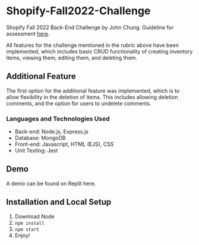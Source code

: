 # Shopify-Fall2022-Challenge
Shopify Fall 2022 Back-End Challenge by John Chung. Guideline for assessment [here](https://docs.google.com/document/d/1PoxpoaJymXmFB3iCMhGL6js-ibht7GO_DkCF2elCySU/edit).

All features for the challenge mentioned in the rubric above have been implemented, which includes basic CRUD functionality of creating inventory items, viewing them, editing them, and deleting them.
## Additional Feature
The first option for the additional feature was implemented, which is to allow flexibility in the deletion of items. This includes allowing deletion comments, and the option for users to undelete comments.

### Languages and Technologies Used
- Back-end: Node.js, Express.js
- Database: MongoDB
- Front-end: Javascript, HTML (EJS), CSS
- Unit Testing: Jest

## Demo
A demo can be found on Replit here.

## Installation and Local Setup
1. Download Node
2. ```npm install```
3. ```npm start```
4. Enjoy!
